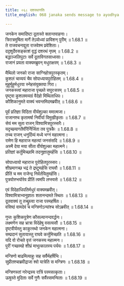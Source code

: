 ```yaml
---
title: ०६८ दशरथागतिः
title_english: 068 janaka sends message to ayodhya

---
```

<div class="audioEmbed"  caption="श्रीराम-हरिसीताराममूर्ति-घनपाठिभ्यां वचनम्" src="https://archive.org/download/Ramayana-recitation-Sriram-harisItArAmamUrti-Ghanapaati-v2/Kanda_1/Kanda_1_BK-068-Dasharatha_Agamanam.mp3"></div>

जनकेन समादिष्टा दूतास्ते क्लान्तवाहनाः।  
त्रिरात्रमुषिता मार्गे तेऽयोध्यां प्राविशन् पुरीम् ॥ 1.68.1 ॥   
ते राजवचनाद्दूता राजवेश्म प्रवेशिताः।  
ददृशुर्देवसङ्काशं वृद्धं दशरथं नृपम् ॥ 1.68.2 ॥   
बद्धाञ्जलिपुटाः सर्वे दूताविगतसाध्वसाः।  
राजानं प्रयता वाक्यमब्रुवन् मधुराक्षरम् ॥ 1.68.3 ॥   

मैथिलो जनको राजा साग्निहोत्रपुरस्कृतम्।  
कुशलं चाव्ययं चैव सोपाध्यायपुरोहितम् ॥ 1.68.4 ॥   
मुहुर्मुहुर्मधुरया स्नेहसंयुक्तया गिरा।  
जनकस्त्वां महाराजा पृच्छते सपुरःसरम् ॥ 1.68.5 ॥   
पृष्ट्वा कुशलमव्यग्रं वैदेहो मिथिलाधिपः।  
कौशिकानुमते वाक्यं भवन्तमिदमब्रवीत् ॥ 1.68.6 ॥   

पूर्वं प्रतिज्ञा विदिता वीर्यशुल्का ममात्मजा।  
राजानश्च कृतामर्षा निर्वीर्या विमुखीकृताः ॥ 1.68.7 ॥   
सेयं मम सुता राजन् विश्वामित्रपुरस्सरैः।  
यदृच्छयागतैर्वीरैर्निर्जिता तव पुत्रकैः ॥ 1.68.8 ॥   
तच्च राजन् धनुर्दिव्यं मध्ये भग्नं महात्मना।  
रामेण हि महाराज महत्यां जनसंसदि ॥ 1.68.9 ॥   
अस्मै देया मया सीता वीर्यशुल्का महात्मने।  
प्रतिज्ञां कर्तुमिच्छामि तदनुज्ञातुमर्हसि ॥ 1.68.10 ॥   

सोपाध्यायो महाराज पुरोहितपुरस्सरः।  
शीघ्रमागच्छ भद्रं ते द्रष्टुमर्हसि राघवौ ॥ 1.68.11 ॥   
प्रीतिं च मम राजेन्द्र निर्वर्तयितुमर्हसि।  
पुत्रयोरुभयोरेव प्रीतिं त्वमपि लप्स्यसे ॥ 1.68.12 ॥   

एवं विदेहाधिपतिर्मधुरं वाक्यमब्रवीत्।  
विश्वामित्राभ्यनुज्ञातः शतानन्दमते स्थितः ॥ 1.68.13 ॥   
दूतवाक्यं तु तच्छ्रुत्वा राजा परमहर्षितः।  
वसिष्ठं वामदेवं च मन्त्रिणोऽन्यांश्च सोऽब्रवीत् ॥ 1.68.14 ॥   

गुप्तः कुशिकपुत्रेण कौसल्यानन्दवर्द्धनः।  
लक्ष्मणेन सह भ्रात्रा विदेहेषु वसत्यसौ ॥ 1.68.15 ॥   
दृष्टवीर्यस्तु काकुत्स्थो जनकेन महात्मना।  
सम्प्रदानं सुतायास्तु राघवे कर्त्तुमिच्छति ॥ 1.68.16 ॥   
यदि वो रोचते वृत्तं जनकस्य महात्मनः।  
पुरीं गच्छामहे शीघ्रं माभूत्कालस्य पर्ययः ॥ 1.68.17 ॥   

मन्त्रिणो बाढमित्याहुः सह सर्वैर्महर्षिभिः।  
सुप्रीतश्चाब्रवीद्राजा श्वो यात्रेति स मन्त्रिणः ॥ 1.68.18 ॥   

मन्त्रिणस्तां नरेन्द्रस्य रात्रिं परमसत्कृताः।  
ऊषुस्ते मुदिताः सर्वे गुणैः सर्वैस्समन्विताः ॥ 1.68.19 ॥   
